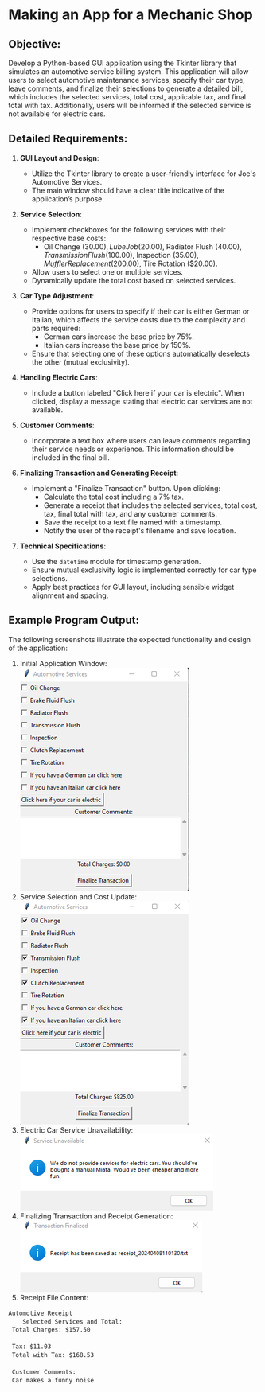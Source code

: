 
# Making an App for a Mechanic Shop


## Objective:

Develop a Python-based GUI application using the Tkinter library that simulates an automotive service billing system. This application will allow users to select automotive maintenance services, specify their car type, leave comments, and finalize their selections to generate a detailed bill, which includes the selected services, total cost, applicable tax, and final total with tax. Additionally, users will be informed if the selected service is not available for electric cars.

## Detailed Requirements:

1. **GUI Layout and Design**:
   - Utilize the Tkinter library to create a user-friendly interface for Joe's Automotive Services.
   - The main window should have a clear title indicative of the application’s purpose.

2. **Service Selection**:
   - Implement checkboxes for the following services with their respective base costs:
     - Oil Change ($30.00), Lube Job ($20.00), Radiator Flush ($40.00), Transmission Flush ($100.00), Inspection ($35.00), Muffler Replacement ($200.00), Tire Rotation ($20.00).
   - Allow users to select one or multiple services.
   - Dynamically update the total cost based on selected services.

3. **Car Type Adjustment**:
   - Provide options for users to specify if their car is either German or Italian, which affects the service costs due to the complexity and parts required:
     - German cars increase the base price by 75%.
     - Italian cars increase the base price by 150%.
   - Ensure that selecting one of these options automatically deselects the other (mutual exclusivity).

4. **Handling Electric Cars**:
   - Include a button labeled "Click here if your car is electric". When clicked, display a message stating that electric car services are not available.

5. **Customer Comments**:
   - Incorporate a text box where users can leave comments regarding their service needs or experience. This information should be included in the final bill.

6. **Finalizing Transaction and Generating Receipt**:
   - Implement a "Finalize Transaction" button. Upon clicking:
     - Calculate the total cost including a 7% tax.
     - Generate a receipt that includes the selected services, total cost, tax, final total with tax, and any customer comments.
     - Save the receipt to a text file named with a timestamp.
     - Notify the user of the receipt's filename and save location.

7. **Technical Specifications**:
   - Use the `datetime` module for timestamp generation.
   - Ensure mutual exclusivity logic is implemented correctly for car type selections.
   - Apply best practices for GUI layout, including sensible widget alignment and spacing.

## Example Program Output:

The following screenshots illustrate the expected functionality and design of the application:

1. Initial Application Window:
   ![Initial Application Window](img/mech_1.png)
2. Service Selection and Cost Update:
   ![Service Selection and Cost Update](img/mech_2.png)
3. Electric Car Service Unavailability:
   ![Electric Car Service Unavailability](img/mech_3.png)
4. Finalizing Transaction and Receipt Generation:
   ![Finalizing Transaction and Receipt Generation](img/mech_4.png)
5. Receipt File Content:

```txt
Automotive Receipt
    Selected Services and Total:
 Total Charges: $157.50

 Tax: $11.03
 Total with Tax: $168.53

 Customer Comments:
 Car makes a funny noise
 
```

